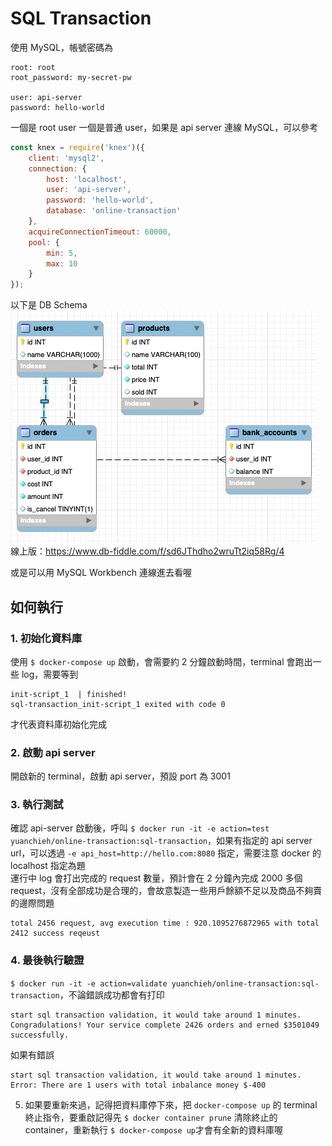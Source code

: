 # SQL Transaction
使用 MySQL，帳號密碼為
```
root: root
root_password: my-secret-pw

user: api-server
password: hello-world
```
一個是 root user 一個是普通 user，如果是 api server 連線 MySQL，可以參考
```js
const knex = require('knex')({
    client: 'mysql2',
    connection: {
        host: 'localhost',
        user: 'api-server',
        password: 'hello-world',
        database: 'online-transaction'
    },
    acquireConnectionTimeout: 60000,
    pool: {
        min: 5,
        max: 10
    }
});
```

以下是 DB Schema   
![](./src/schema.png)  
線上版：https://www.db-fiddle.com/f/sd6JThdho2wruTt2iq58Rg/4  

或是可以用 MySQL Workbench 連線進去看喔  

## 如何執行
### 1. 初始化資料庫  
使用 `$ docker-compose up` 啟動，會需要約 2 分鐘啟動時間，terminal 會跑出一些 log，需要等到
```
init-script_1  | finished!
sql-transaction_init-script_1 exited with code 0
```
才代表資料庫初始化完成  
### 2. 啟動 api server
開啟新的 terminal，啟動 api server，預設 port 為 3001  
### 3. 執行測試
確認 api-server 啟動後，呼叫 `$ docker run -it -e action=test yuanchieh/online-transaction:sql-transaction`，如果有指定的 api server url，可以透過 `-e api_host=http://hello.com:8080` 指定，需要注意 docker 的 localhost 指定為題    
運行中 log 會打出完成的 request 數量，預計會在 2 分鐘內完成 2000 多個 request，沒有全部成功是合理的，會故意製造一些用戶餘額不足以及商品不夠賣的邊際問題        
```
total 2456 request, avg execution time : 920.1095276872965 with total 2412 success reqeust
```    

### 4. 最後執行驗證
`$ docker run -it -e action=validate yuanchieh/online-transaction:sql-transaction`，不論錯誤成功都會有打印    
```
start sql transaction validation, it would take around 1 minutes.
Congradulations! Your service complete 2426 orders and erned $3501049 successfully.
```

如果有錯誤
```
start sql transaction validation, it would take around 1 minutes.
Error: There are 1 users with total inbalance money $-400
```

5. 如果要重新來過，記得把資料庫停下來，把 `docker-compose up` 的 terminal 終止指令，要重啟記得先 `$ docker container prune` 清除終止的 container，重新執行 `$ docker-compose up`才會有全新的資料庫喔  


